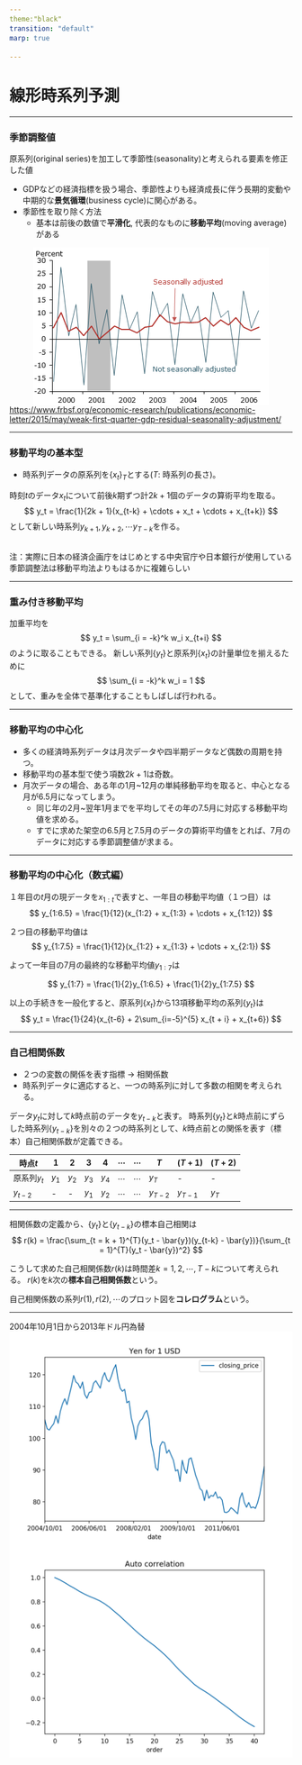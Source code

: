 ```yaml
---
theme:"black"
transition: "default"
marp: true

---
```

<style>
img[alt~="center"] {
  display: block;
  margin: 0 auto;
}
img[alt~="right"] {
  display: block;
  float: right;
}
img[alt~="left"] {
  display: block;
  float: left;
}
</style>


# 線形時系列予測

---

### 季節調整値

原系列(original series)を加工して季節性(seasonality)と考えられる要素を修正した値
- GDPなどの経済指標を扱う場合、季節性よりも経済成長に伴う長期的変動や中期的な**景気循環**(business cycle)に関心がある。
- 季節性を取り除く方法
    - 基本は前後の数値で**平滑化**, 代表的なものに**移動平均**(moving average)がある

![center](figs/2015-16-1.png)
https://www.frbsf.org/economic-research/publications/economic-letter/2015/may/weak-first-quarter-gdp-residual-seasonality-adjustment/

---

### 移動平均の基本型

- 時系列データの原系列を$\{x_t\}_T$とする($T$: 時系列の長さ)。

時刻$t$のデータ$x_t$について前後$k$期ずつ計$2k+1$個のデータの算術平均を取る。
$$
y_t = \frac{1}{2k + 1}(x_{t-k} + \cdots + x_t + \cdots + x_{t+k})
$$
として新しい時系列$y_{k+1},y_{k+2}, \cdots y_{T-k}$を作る。

<br>
注：実際に日本の経済企画庁をはじめとする中央官庁や日本銀行が使用している季節調整法は移動平均法よりもはるかに複雑らしい

---
### 重み付き移動平均

加重平均を
$$
y_t = \sum_{i = -k}^k w_i x_{t+i}
$$
のように取ることもできる。
新しい系列$\{y_t\}$と原系列$\{x_t\}$の計量単位を揃えるために
$$
\sum_{i = -k}^k w_i = 1
$$
として、重みを全体で基準化することもしばしば行われる。

---
### 移動平均の中心化

- 多くの経済時系列データは月次データや四半期データなど偶数の周期を持つ。
- 移動平均の基本型で使う項数$2k + 1$は奇数。
- 月次データの場合、ある年の1月~12月の単純移動平均を取ると、中心となる月が6.5月になってしまう。
    - 同じ年の2月~翌年1月までを平均してその年の7.5月に対応する移動平均値を求める。
    - すでに求めた架空の6.5月と7.5月のデータの算術平均値をとれば、7月のデータに対応する季節調整値が求まる。

---

### 移動平均の中心化（数式編）

１年目の$t$月の現データを$x_{1:t}$で表すと、一年目の移動平均値（１つ目）は
$$
y_{1:6.5} = \frac{1}{12}(x_{1:2} + x_{1:3} + \cdots + x_{1:12}) 
$$

２つ目の移動平均値は
$$
y_{1:7.5} = \frac{1}{12}(x_{1:2} + x_{1:3} + \cdots + x_{2:1}) 
$$

よって一年目の7月の最終的な移動平均値$y_{1:7}$は

$$
y_{1:7} = \frac{1}{2}y_{1:6.5} + \frac{1}{2}y_{1:7.5}
$$

以上の手続きを一般化すると、原系列$\{x_t\}$から13項移動平均の系列$\{y_t\}$は
$$
y_t = \frac{1}{24}(x_{t-6} + 2\sum_{i=-5}^{5} x_{t + i} + x_{t+6})
$$


---
### 自己相関係数

- ２つの変数の関係を表す指標 → 相関係数
- 時系列データに適応すると、一つの時系列に対して多数の相関を考えられる。

データ$y_t$に対して$k$時点前のデータを$y_{t-k}$と表す。
時系列$\{y_t\}$と$k$時点前にずらした時系列$\{y_{t-k}\}$を別々の２つの時系列として、$k$時点前との関係を表す（標本）自己相関係数が定義できる。

| 時点$t$     | 1     | 2     | 3     | 4     | $\cdots$ | $\cdots$ | $T$       | $(T+1)$   | $(T+2)$ |
|-------------|-------|-------|-------|-------|----------|----------|-----------|-----------|---------|
| 原系列$y_t$ | $y_1$ | $y_2$ | $y_3$ | $y_4$ | $\cdots$ | $\cdots$ | $y_T$     | -         | -       |
| $y_{t-2}$   | -     | -     | $y_1$ | $y_2$ | $\cdots$ | $\cdots$ | $y_{T-2}$ | $y_{T-1}$ | $y_T$  |

---
相関係数の定義から、$\{y_t\}$と$\{y_{t-k}\}$の標本自己相関は
$$
r(k) = \frac{\sum_{t = k + 1}^{T}(y_t - \bar{y})(y_{t-k} - \bar{y})}{\sum_{t = 1}^{T}(y_t - \bar{y})^2}
$$

こうして求めた自己相関係数$r(k)$は時間差$k = 1, 2, \cdots, T-k$について考えられる。
$r(k)$を$k$次の**標本自己相関係数**という。

自己相関係数の系列$r(1), r(2), \cdots$のプロット図を**コレログラム**という。

--- 

2004年10月1日から2013年ドル円為替
![w:400 left](figs/yen_dollar.png)
![w:400 right](figs/correlation.png)
